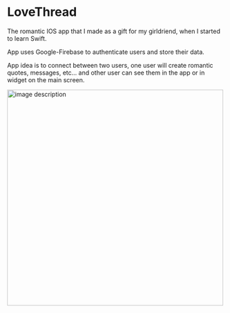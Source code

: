# LoveThread

The romantic IOS app that I made as a gift for my girldriend, when I started to learn Swift.

App uses Google-Firebase to authenticate users and store their data.

App idea is to connect between two users, one user will create romantic quotes, messages, etc... and other user can see them in the app or in widget on the main screen.

<img src="https://user-images.githubusercontent.com/70432147/224794444-fd721a13-158f-42e5-be4e-f082bf1f2e73.png" alt="image description" width="500"/>

